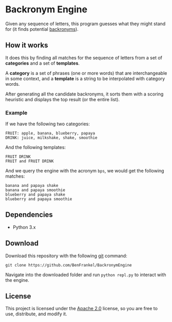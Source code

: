 # Backronym Engine

Given any sequence of letters, this program guesses what they might stand for (it finds potential [backronyms](https://en.wikipedia.org/wiki/Backronym)).

## How it works

It does this by finding all matches for the sequence of letters from a set of **categories** and a set of **templates**.

A **category** is a set of phrases (one or more words) that are interchangeable in some context, and a **template** is a string to be interpolated with category words.

After generating all the candidate backronyms, it sorts them with a scoring heuristic and displays the top result (or the entire list).

### Example

If we have the following two categories:

```
FRUIT: apple, banana, blueberry, papaya
DRINK: juice, milkshake, shake, smoothie
```

And the following templates:

```
FRUIT DRINK
FRUIT and FRUIT DRINK
```

And we query the engine with the acronym `bps`, we would get the following matches:

```
banana and papaya shake
banana and papaya smoothie
blueberry and papaya shake
blueberry and papaya smoothie
```

## Dependencies

- Python 3.x

## Download

Download this repository with the following [git](https://git-scm.com/) command:

`git clone https://github.com/BenFrankel/BackronymEngine`

Navigate into the downloaded folder and run `python repl.py` to interact with the engine.

## License

This project is licensed under the [Apache 2.0](https://github.com/BenFrankel/BackronymEngine/blob/master/LICENSE) license, so you are free to use, distribute, and modify it.
